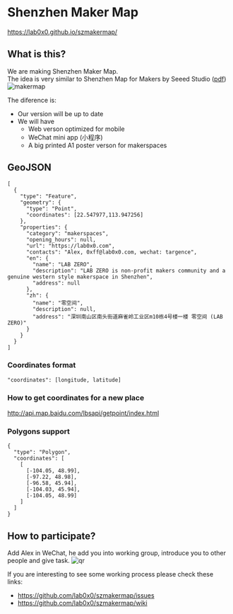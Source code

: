 # Shenzhen Maker Map
https://lab0x0.github.io/szmakermap/

## What is this?

We are making Shenzhen Maker Map.  
The idea is very similar to Shenzhen Map for Makers by Seeed Studio ([pdf](http://www.seeedstudio.com/document/pdf/Shenzhen%20Map%20for%20Makers.pdf))
![makermap](https://user-images.githubusercontent.com/415928/30964692-2f49cd6c-a45b-11e7-8fc6-0eb14c4fc1ba.jpg)

The diference is:
- Our version will be up to date
- We will have 
  - Web verson optimized for mobile
  - WeChat mini app (小程序)
  - A big printed A1 poster verson for makerspaces

## GeoJSON
```
[
  {
    "type": "Feature",
    "geometry": {
      "type": "Point",
      "coordinates": [22.547977,113.947256]
    },
    "properties": {
      "category": "makerspaces",
      "opening_hours": null,
      "url": "https://lab0x0.com",
      "contacts": "Alex, 0xff@lab0x0.com, wechat: targence",
      "en": {
        "name": "LAB ZERO",
        "description": "LAB ZERO is non-profit makers community and a genuine western style makerspace in Shenzhen",
        "address": null
      },
      "zh": {
        "name": "零空间",
        "description": null,
        "address": "深圳南山区南头街道麻雀岭工业区m10栋4号楼一楼 零空间 (LAB ZERO)"
      }
    }
  }
]
```

### Coordinates format
```
"coordinates": [longitude, latitude]
```

### How to get coordinates for a new place
http://api.map.baidu.com/lbsapi/getpoint/index.html


### Polygons support
```
{
  "type": "Polygon",
  "coordinates": [
    [
      [-104.05, 48.99],
      [-97.22, 48.98],
      [-96.58, 45.94],
      [-104.03, 45.94],
      [-104.05, 48.99]
    ]
  ]
}
```


## How to participate?

Add Alex in WeChat, he add you into working group, introduce you to other people and give task.
![qr](https://user-images.githubusercontent.com/415928/31456426-673cb3da-aec2-11e7-9a73-7221158ab7c1.jpg)

If you are interesting to see some working process please check these links:
- https://github.com/lab0x0/szmakermap/issues
- https://github.com/lab0x0/szmakermap/wiki
